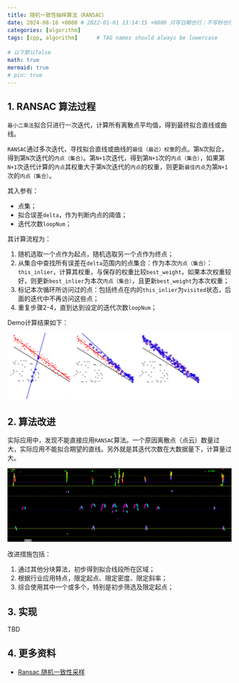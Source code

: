 ```yaml
---
title: 随机一致性抽样算法（RANSAC）
date: 2024-08-16 +0800 # 2022-01-01 13:14:15 +0800 只写日期也行；不写秒也行；这样也行 2022-03-09T00:55:42+08:00
categories: [algorithm]
tags: [cpp, algorithm]      # TAG names should always be lowercase

# 以下默认false
math: true
mermaid: true
# pin: true
---
```


## 1. RANSAC 算法过程

`最小二乘法`拟合只进行一次迭代，计算所有离散点平均值，得到最终拟合直线或曲线。

`RANSAC`通过多次迭代，寻找拟合直线或曲线的`最佳（最近）权重`的点。第`N`次拟合，得到第`N`次迭代的`内点（集合）`。第`N+1`次迭代，得到第`N+1`次的`内点（集合）`，如果第`N+1`次迭代计算的`内点`其权重大于第`N`次迭代的`内点`的权重，则更新`最佳内点`为第`N+1`次的`内点（集合）`。

其入参有：

* 点集；
* 拟合误差`delta`，作为判断内点的阈值；
* 迭代次数`loopNum`；

其计算流程为：

1. 随机选取一个点作为起点，随机选取另一个点作为终点；
2. 从集合中查找所有误差在`delta`范围内的点集合：作为本次`内点（集合）`：`this_inlier`，计算其权重，与保存的权重比较`best_weight`，如果本次权重较好，则更新`best_inlier`为本次`内点（集合）`，且更新`best_weight`为本次权重；
3. 标记本次循环所访问过的点：包括终点在内的`this_inlier`为`visited`状态，后面的迭代中不再访问这些点；
4. 重复步骤2-4，直到达到设定的迭代次数`loopNum`；

Demo计算结果如下：

![RANSAC迭代结果](/assets/images/algorithm/RANSAC_20240816/RANSAC_result_demo.png)

## 2. 算法改进

实际应用中，发现不能直接应用`RANSAC`算法。一个原因离散点（点云）数量过大，实际应用不能拟合期望的直线。另外就是其迭代次数在大数据量下，计算量过大。

![钢轨探伤回放截图](/assets/images/algorithm/RANSAC_20240816/rai_way_snap.png)

改进措施包括：

1. 通过其他分块算法，初步得到拟合线段所在区域；
2. 根据行业应用特点，限定起点、限定密度、限定斜率；
3. 综合使用其中一个或多个，特别是初步筛选及限定起点；

## 3. 实现

TBD

## 4. 更多资料

* [Ransac 随机一致性采样](https://scm_mos.gitlab.io/algorithm/ransac/)
